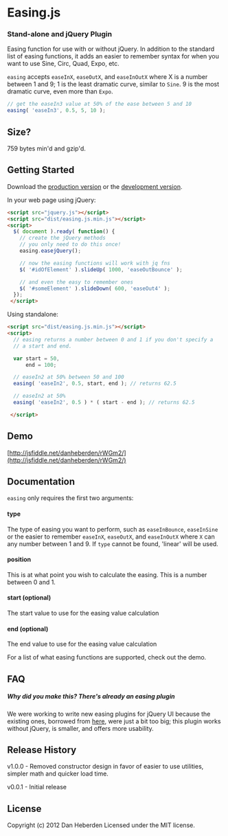 # Easing.js

### Stand-alone and jQuery Plugin

Easing function for use with or without jQuery. In addition to the
standard list of easing functions, it adds an easier to remember syntax
for when you want to use Sine, Circ, Quad, Expo, etc.

`easing` accepts `easeInX`, `easeOutX`, and `easeInOutX` where X is a
number between 1 and 9; 1 is the least dramatic curve, similar to `Sine`. 9 is the most dramatic curve, even more than `Expo`.

```javascript
// get the easeIn3 value at 50% of the ease between 5 and 10
easing( 'easeIn3', 0.5, 5, 10 );
```

## Size?

759 bytes min'd and gzip'd.

## Getting Started
Download the [production version][min] or the [development version][max].

[min]: https://raw.github.com/danheberden/easing.js/master/dist/easing.js.min.js
[max]: https://raw.github.com/danheberden/easing.js/master/dist/easing.js.js

In your web page using jQuery:

```html
<script src="jquery.js"></script>
<script src="dist/easing.js.min.js"></script>
<script>
  $( document ).ready( function() {
    // create the jQuery methods
    // you only need to do this once!
    easing.easejQuery();

    // now the easing functions will work with jq fns
    $( '#idOfElement' ).slideUp( 1000, 'easeOutBounce' );

    // and even the easy to remember ones
    $( '#someElement' ).slideDown( 600, 'easeOut4' );
  });
 </script>
```

Using standalone:

```html
<script src="dist/easing.js.min.js"></script>
<script>
  // easing returns a number between 0 and 1 if you don't specify a
  // a start and end.

  var start = 50,
      end = 100;

  // easeIn2 at 50% between 50 and 100
  easing( 'easeIn2', 0.5, start, end ); // returns 62.5

  // easeIn2 at 50%
  easing( 'easeIn2', 0.5 ) * ( start - end ); // returns 62.5

 </script>
```
## Demo

[http://jsfiddle.net/danheberden/rWGm2/](http://jsfiddle.net/danheberden/rWGm2/)

## Documentation

`easing` only requires the first two arguments:

#### type
The type of easing you want to perform, such as `easeInBounce`,
`easeInSine` or the easier to remember `easeInX`, `easeOutX`, and
`easeInOutX` where `X` can any number between 1 and 9. If `type` cannot
be found, 'linear' will be used.

#### position
This is at what point you wish to calculate the easing. This is a number
between 0 and 1.

#### start (optional)

The start value to use for the easing value calculation

#### end (optional)
The end value to use for the easing value calculation

For a list of what easing functions are supported, check out the demo.

## FAQ

##### Why did you make this? There's already an easing plugin

We were working to write new easing plugins for jQuery UI because the existing ones,
borrowed from [here](http://gsgd.co.uk/sandbox/jquery/easing/), were just
a bit too big; this plugin works without jQuery, is smaller, and offers
more usability.

## Release History
v1.0.0 - Removed constructor design in favor of easier to use utilities,
simpler math and quicker load time.

v0.0.1 - Initial release

## License
Copyright (c) 2012 Dan Heberden
Licensed under the MIT license.
